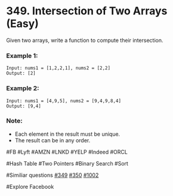 # 349. Intersection of Two Arrays (Easy)

Given two arrays, write a function to compute their intersection.

### Example 1:
```
Input: nums1 = [1,2,2,1], nums2 = [2,2]
Output: [2]
```
### Example 2:
```
Input: nums1 = [4,9,5], nums2 = [9,4,9,8,4]
Output: [9,4]
```
### Note:
- Each element in the result must be unique.
- The result can be in any order.

#FB #Lyft #AMZN #LNKD #YELP #Indeed #ORCL

#Hash Table #Two Pointers #Binary Search #Sort

#Similiar questions [#349](../p349e/README.md) [#350](../p350e/README.md) [#1002](../pk1002e/README.md)

#Explore Facebook
